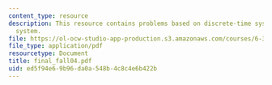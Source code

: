 ```yaml
---
content_type: resource
description: This resource contains problems based on discrete-time system, and LTI
  system.
file: https://ol-ocw-studio-app-production.s3.amazonaws.com/courses/6-341-discrete-time-signal-processing-fall-2005/ed5f94e69b96da0a548b4c8c4e6b422b_final_fall04.pdf
file_type: application/pdf
resourcetype: Document
title: final_fall04.pdf
uid: ed5f94e6-9b96-da0a-548b-4c8c4e6b422b
---
```

